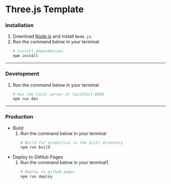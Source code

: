 # Three.js Template

### Installation
1. Download [Node.js](https://nodejs.org/en/download/) and install `Node.js`.
2. Run the command below in your terminal.
    ``` bash
    # Install dependencies
    npm install
    ```
---

### Development
1. Run the command below in your terminal
    ``` bash
    # Run the local server at localhost:8080
    npm run dev
    ```
---

### Production
- Build
    1. Run the command below in your terminal
        ``` bash
        # Build for production in the dist/ directory
        npm run build
        ```
- Deploy to GitHub Pages
    1. Run the command below in your terminal1.
        ``` bash
        # Deploy to github pages 
        npm run deploy
        ```
